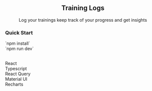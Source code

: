 <div align="center"><h2>Training Logs</h2>
<p>Log your trainings keep track of your progress and get insights</p>
</div>

<h3>Quick Start</h3>
`npm install`<br/>
`npm run dev`<br/><br/>


React<br/>
Typescript<br/>
React Query<br/>
Material UI<br/>
Recharts<br/>

